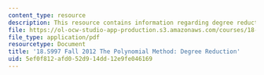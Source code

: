 ```yaml
---
content_type: resource
description: This resource contains information regarding degree reduction.
file: https://ol-ocw-studio-app-production.s3.amazonaws.com/courses/18-s997-the-polynomial-method-fall-2012/5ef0f812afd052d914dd12e9fe046169_MIT18_S997F12_lec12.pdf
file_type: application/pdf
resourcetype: Document
title: '18.S997 Fall 2012 The Polynomial Method: Degree Reduction'
uid: 5ef0f812-afd0-52d9-14dd-12e9fe046169
---
```

